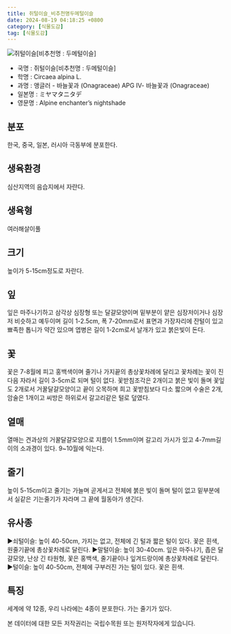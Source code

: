 ```yaml
---
title: 쥐털이슬_비추천명두메털이슬
date: 2024-08-19 04:18:25 +0800
category: [식물도감]
tag: [식물도감]
---
```




![쥐털이슬[비추천명 : 두메털이슬]](/fileUpload/plants/basic/Onagraceae/Circaea/13798/1_th2.JPG)
- 국명 : 쥐털이슬[비추천명 : 두메털이슬]
- 학명 : Circaea alpina L.
- 과명 : 앵글러 - 바늘꽃과 (Onagraceae) APG Ⅳ- 바늘꽃과 (Onagraceae)
- 일본명 : ミヤマタニタデ
- 영문명 : Alpine enchanter’s nightshade


## 분포
한국, 중국, 일본, 러시아 극동부에 분포한다.
## 생육환경
심산지역의 음습지에서 자란다.
## 생육형
여러해살이풀 
## 크기
높이가 5-15cm정도로 자란다.
## 잎
잎은 마주나기하고 삼각상 심장형 또는 달걀모양이며 밑부분이 얕은 심장저이거나 심장저 비슷하고  예두이며 길이 1-2.5cm, 폭 7-20mm로서 표면과 가장자리에 잔털이 있고 뾰족한 톱니가 약간 있으며 엽병은 길이 1-2cm로서 날개가 있고 붉은빛이 돈다.
## 꽃
꽃은 7-8월에 피고 홍백색이며 줄기나 가지끝의 총상꽃차례에 달리고 꽃차례는 꽃이 진 다음 자라서 길이 3-5cm로 되며 털이 없다. 꽃받침조각은 2개이고 붉은 빛이 돌며 꽃잎도 2개로서 거꿀달걀모양이고 끝이 오목하며 희고 꽃받침보다 다소 짧으며 수술은 2개, 암술은 1개이고 씨방은 하위로서 갈고리같은 털로 덮였다.
## 열매
열매는 견과상의 거꿀달걀모양으로 지름이 1.5mm이며 갈고리 가시가 있고 4-7mm길이의 소과경이 있다. 9~10월에 익는다. 
## 줄기
높이 5-15cm이고 줄기는 가늘며 곧게서고 전체에 붉은 빛이 돌며 털이 없고 밑부분에서 실같은 기는줄기가 자라며 그 끝에 월동아가 생긴다.
## 유사종
▶쇠털이슬: 높이 40-50cm, 가지는 없고, 전체에 긴 털과 짧은 털이 있다. 꽃은 흰색, 원줄기끝에 총상꽃차례로 달린다.▶말털이슬: 높이 30-40cm. 잎은 마주나기, 좁은 달걀모양, 난상 긴 타원형, 꽃은 홍백색, 줄기끝이나 잎겨드랑이에 총상꽃차례로 달린다.▶털이슬: 높이 40-50cm, 전체에 구부러진 가는 털이 있다. 꽃은 흰색.
## 특징
세계에 약 12종, 우리 나라에는 4종이 분포한다. 가는 줄기가 있다.






본 데이터에 대한 모든 저작권리는 국립수목원 또는 원저작자에게 있습니다.
